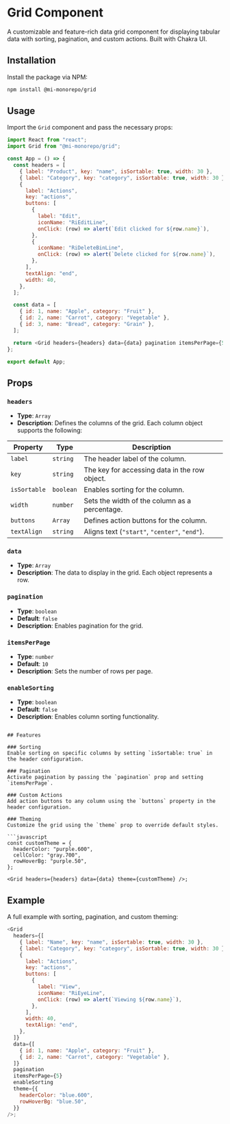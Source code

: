 # Grid Component

A customizable and feature-rich data grid component for displaying tabular data with sorting, pagination, and custom actions. Built with Chakra UI.

## Installation

Install the package via NPM:

```bash
npm install @mi-monorepo/grid
```

## Usage

Import the `Grid` component and pass the necessary props:

```javascript
import React from "react";
import Grid from "@mi-monorepo/grid";

const App = () => {
  const headers = [
    { label: "Product", key: "name", isSortable: true, width: 30 },
    { label: "Category", key: "category", isSortable: true, width: 30 },
    {
      label: "Actions",
      key: "actions",
      buttons: [
        {
          label: "Edit",
          iconName: "RiEditLine",
          onClick: (row) => alert(`Edit clicked for ${row.name}`),
        },
        {
          iconName: "RiDeleteBinLine",
          onClick: (row) => alert(`Delete clicked for ${row.name}`),
        },
      ],
      textAlign: "end",
      width: 40,
    },
  ];

  const data = [
    { id: 1, name: "Apple", category: "Fruit" },
    { id: 2, name: "Carrot", category: "Vegetable" },
    { id: 3, name: "Bread", category: "Grain" },
  ];

  return <Grid headers={headers} data={data} pagination itemsPerPage={5} />;
};

export default App;
```

## Props

### `headers`
- **Type**: `Array`
- **Description**: Defines the columns of the grid. Each column object supports the following:

| Property     | Type       | Description                                      |
|--------------|------------|--------------------------------------------------|
| `label`      | `string`   | The header label of the column.                  |
| `key`        | `string`   | The key for accessing data in the row object.    |
| `isSortable` | `boolean`  | Enables sorting for the column.                  |
| `width`      | `number`   | Sets the width of the column as a percentage.    |
| `buttons`    | `Array`    | Defines action buttons for the column.           |
| `textAlign`  | `string`   | Aligns text (`"start"`, `"center"`, `"end"`).    |

### `data`
- **Type**: `Array`
- **Description**: The data to display in the grid. Each object represents a row.

### `pagination`
- **Type**: `boolean`
- **Default**: `false`
- **Description**: Enables pagination for the grid.

### `itemsPerPage`
- **Type**: `number`
- **Default**: `10`
- **Description**: Sets the number of rows per page.

### `enableSorting`
- **Type**: `boolean`
- **Default**: `false`
- **Description**: Enables column sorting functionality.
```

## Features

### Sorting
Enable sorting on specific columns by setting `isSortable: true` in the header configuration.

### Pagination
Activate pagination by passing the `pagination` prop and setting `itemsPerPage`.

### Custom Actions
Add action buttons to any column using the `buttons` property in the header configuration.

### Theming
Customize the grid using the `theme` prop to override default styles.

```javascript
const customTheme = {
  headerColor: "purple.600",
  cellColor: "gray.700",
  rowHoverBg: "purple.50",
};

<Grid headers={headers} data={data} theme={customTheme} />;
```

## Example

A full example with sorting, pagination, and custom theming:

```javascript
<Grid
  headers={[
    { label: "Name", key: "name", isSortable: true, width: 30 },
    { label: "Category", key: "category", isSortable: true, width: 30 },
    {
      label: "Actions",
      key: "actions",
      buttons: [
        {
          label: "View",
          iconName: "RiEyeLine",
          onClick: (row) => alert(`Viewing ${row.name}`),
        },
      ],
      width: 40,
      textAlign: "end",
    },
  ]}
  data={[
    { id: 1, name: "Apple", category: "Fruit" },
    { id: 2, name: "Carrot", category: "Vegetable" },
  ]}
  pagination
  itemsPerPage={5}
  enableSorting
  theme={{
    headerColor: "blue.600",
    rowHoverBg: "blue.50",
  }}
/>;
```
